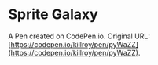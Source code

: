 # Sprite Galaxy

A Pen created on CodePen.io. Original URL: [https://codepen.io/killroy/pen/pyWaZZ](https://codepen.io/killroy/pen/pyWaZZ).

